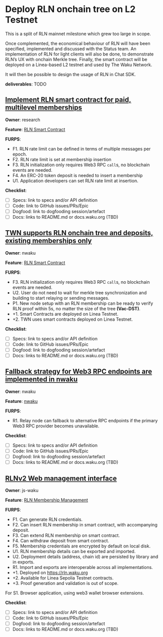 # Deploy RLN onchain tree on L2 Testnet

This is a split of RLN mainnet milestone which grew too large in scope.

Once complemented, the economical behaviour of RLN will have been specified,
implemented and discussed with the Status team.
An implementation of RLN for light clients will also be done, to demonstrate RLN’s UX with onchain Merkle tree.
Finally, the smart contract will be deployed on a Linea-based L2 testnet and used by The Waku Network.

It will then be possible to design the usage of RLN in Chat SDK.

**deliverables**: TODO

## [Implement RLN smart contract for paid, multilevel memberships](https://github.com/waku-org/pm/issues/228)

**Owner**: research

**Feature**: [RLN Smart Contract](/FURPS/core/rln_smart_contract.md)

**FURPS**:

- F1. RLN rate limit can be defined in terms of multiple messages per epoch.
- F2. RLN rate limit is set at membership insertion
- F3. RLN initialization only requires Web3 RPC `call`s, no blockchain events are needed.
- F4. An ERC-20 token deposit is needed to insert a membership
- U1. Application developers can set RLN rate limit at insertion.

**Checklist**:
- [ ] Specs: link to specs and/or API definition
- [ ] Code: link to GitHub issues/PRs/Epic
- [ ] Dogfood: link to dogfooding session/artefact
- [ ] Docs: links to README.md or docs.waku.org (TBD)

## [TWN supports RLN onchain tree and deposits, existing memberships only](https://github.com/waku-org/pm/issues/286)

**Owner**: nwaku

**Feature**: [RLN Smart Contract](/FURPS/core/rln_smart_contract.md)

**FURPS**:

- F3. RLN initialization only requires Web3 RPC `call`s, no blockchain events are needed.
- U2. User do not need to wait for merkle tree synchronization and building to start relaying
  or sending messages.
- P1. New node setup with an RLN membership can be ready to verify RLN proof within 5s,
  no matter the size of the tree **(Vac-DST)**.
- +1. Smart Contracts are deployed on Linea Testnet.
- +2. TWN uses smart contracts deployed on Linea Testnet.

**Checklist**:
- [ ] Specs: link to specs and/or API definition
- [ ] Code: link to GitHub issues/PRs/Epic
- [ ] Dogfood: link to dogfooding session/artefact
- [ ] Docs: links to README.md or docs.waku.org (TBD)

## [Fallback strategy for Web3 RPC endpoints are implemented in nwaku]()

**Owner**: nwaku

**Feature**: [nwaku](/FURPS/application/nwaku.md)

**FURPS**:

- R1. Relay node can fallback to alternative RPC endpoints
  if the primary Web3 RPC provider becomes unavailable.

**Checklist**:
- [ ] Specs: link to specs and/or API definition
- [ ] Code: link to GitHub issues/PRs/Epic
- [ ] Dogfood: link to dogfooding session/artefact
- [ ] Docs: links to README.md or docs.waku.org (TBD)

## [RLNv2 Web management interface](https://github.com/waku-org/pm/issues/281)

**Owner**: js-waku

**Feature**: [RLN Membership Management](/FURPS/application/rln_membership_management.md)

**FURPS**:

- F1. Can generate RLN credentials.
- F2. Can insert RLN membership in smart contract, with accompanying deposit.
- F3. Can extend RLN membership on smart contract.
- F4. Can withdraw deposit from smart contract.
- F5. Membership credentials are encrypted by default on local disk.
- U1. RLN membership details can be exported and imported.
- U2. Deployment details (address, chain id) are persisted by library and in exports.
- R1. Import and exports are interoperable across all implementations.
- +1. Deployed on https://rln.waku.org
- +2. Available for Linea Sepolia Testnet contracts.
- +3. Proof generation and validation is out of scope.

For S1. Browser application, using web3 wallet browser extensions.

**Checklist**:
- [ ] Specs: link to specs and/or API definition
- [ ] Code: link to GitHub issues/PRs/Epic
- [ ] Dogfood: link to dogfooding session/artefact
- [ ] Docs: links to README.md or docs.waku.org (TBD)
